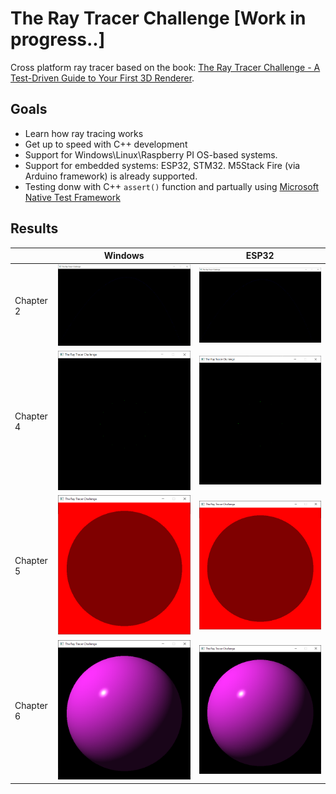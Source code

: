 # The Ray Tracer Challenge [Work in progress..]

Cross platform ray tracer based on the book: [The Ray Tracer Challenge - A Test-Driven Guide to Your First 3D Renderer](https://amzn.to/2Elaxkr).

## Goals

* Learn how ray tracing works
* Get up to speed with C++ development
* Support for Windows\Linux\Raspberry PI OS-based systems.
* Support for embedded systems: ESP32, STM32.  M5Stack Fire (via Arduino framework) is already supported.
* Testing donw with C++ `assert()` function and partually using [Microsoft Native Test Framework](https://docs.microsoft.com/en-us/visualstudio/test/microsoft-visualstudio-testtools-cppunittestframework-api-reference?view=vs-2022)

## Results

|      | Windows  | ESP32 |
| ------------- | ------------- | ------------- |
| Chapter 2  | ![Chapter 2](/img/ray_trace_projectile.png)  | ![Chapter 2](/img/ray_trace_projectile.png)  |
| Chapter 4  | ![Chapter 4](/img/ray_trace_transform.png)  | ![Chapter 4](/img/ray_trace_transform.png)  |
| Chapter 5  | ![Chapter 5](/img/ray_trace_shadow.png)  | ![Chapter 5](/img/ray_trace_shadow.png)  |
| Chapter 6  | ![Chapter 6](/img/ray_trace_light_material.png)  | ![Chapter 6](/img/ray_trace_light_material.png)  |
